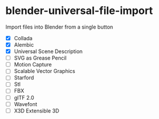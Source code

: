 # blender-universal-file-import
Import files into Blender from a single button

-[X] Collada
-[X] Alembic
-[X] Universal Scene Description
-[ ] SVG as Grease Pencil
-[ ] Motion Capture
-[ ] Scalable Vector Graphics
-[ ] Starford
-[ ] Stl
-[ ] FBX
-[ ] glTF 2.0
-[ ] Wavefont
-[ ] X3D Extensible 3D
